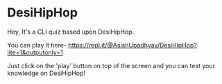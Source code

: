 # DesiHipHop

Hey, It's a CLI quiz based upon DesiHipHop.

You can play it here- https://repl.it/@AsishUpadhyay/DesiHipHop?lite=1&outputonly=1

Just click on the 'play' button on top of the screen and you can test your knowledge on DesiHipHop!
